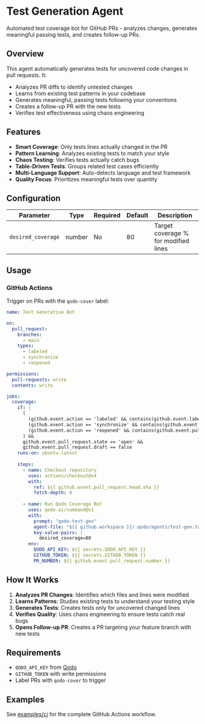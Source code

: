 # Test Generation Agent

Automated test coverage bot for GitHub PRs - analyzes changes, generates meaningful passing tests, and creates follow-up PRs.

## Overview

This agent automatically generates tests for uncovered code changes in pull requests. It:
- Analyzes PR diffs to identify untested changes
- Learns from existing test patterns in your codebase
- Generates meaningful, passing tests following your conventions
- Creates a follow-up PR with the new tests
- Verifies test effectiveness using chaos engineering

## Features

- **Smart Coverage**: Only tests lines actually changed in the PR
- **Pattern Learning**: Analyzes existing tests to match your style
- **Chaos Testing**: Verifies tests actually catch bugs
- **Table-Driven Tests**: Groups related test cases efficiently
- **Multi-Language Support**: Auto-detects language and test framework
- **Quality Focus**: Prioritizes meaningful tests over quantity

## Configuration

| Parameter | Type | Required | Default | Description |
|-----------|------|----------|---------|-------------|
| `desired_coverage` | number | No | 80 | Target coverage % for modified lines |

## Usage

### GitHub Actions

Trigger on PRs with the `qodo-cover` label:

```yaml
name: Test Generative Bot

on:
  pull_request:
    branches:
      - main
    types:
      - labeled
      - synchronize
      - reopened

permissions:
  pull-requests: write
  contents: write

jobs:
  coverage:
    if: |
      (
        (github.event.action == 'labeled' && contains(github.event.label.name, 'qodo-cover')) ||
        (github.event.action == 'synchronize' && contains(github.event.pull_request.labels.*.name, 'qodo-cover')) ||
        (github.event.action == 'reopened' && contains(github.event.pull_request.labels.*.name, 'qodo-cover'))
      ) &&
      github.event.pull_request.state == 'open' &&
      github.event.pull_request.draft == false
    runs-on: ubuntu-latest
    
    steps:
      - name: Checkout repository
        uses: actions/checkout@v4
        with:
          ref: ${{ github.event.pull_request.head.sha }}
          fetch-depth: 0
        
      - name: Run Qodo Coverage Bot
        uses: qodo-ai/command@v1
        with:
          prompt: "qodo-test-gen"
          agent-file: "${{ github.workspace }}/.qodo/agents/test-gen.toml"
          key-value-pairs: |
            desired_coverage=80
        env:
          QODO_API_KEY: ${{ secrets.QODO_API_KEY }}
          GITHUB_TOKEN: ${{ secrets.GITHUB_TOKEN }}
          PR_NUMBER: ${{ github.event.pull_request.number }}
```

## How It Works

1. **Analyzes PR Changes**: Identifies which files and lines were modified
2. **Learns Patterns**: Studies existing tests to understand your testing style
3. **Generates Tests**: Creates tests only for uncovered changed lines
4. **Verifies Quality**: Uses chaos engineering to ensure tests catch real bugs
5. **Opens Follow-up PR**: Creates a PR targeting your feature branch with new tests

## Requirements

- `QODO_API_KEY` from [Qodo](https://qodo.ai)
- `GITHUB_TOKEN` with write permissions
- Label PRs with `qodo-cover` to trigger

## Examples

See [examples/ci](examples/ci/) for the complete GitHub Actions workflow.